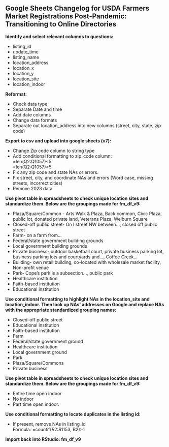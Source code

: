 ## Google Sheets Changelog for USDA Farmers Market Registrations Post-Pandemic: Transitioning to Online Directories

**Identify and select relevant columns to questions:**<br>
* listing_id
* update_time
* listing_name
* location_address
* location_x
* location_y
* location_site
* location_indoor

**Reformat:**<br>
* Check data type
* Separate Date and time
* Add date columns
* Change data formats
* Separate out location_address into new columns (street, city, state, zip code)


**Export to csv and upload into google sheets (v7):**<br>
* Change Zip code column to string type
* Add conditional formatting to zip_code column: <br>
	=len(Q2:Q1057)<5 <br>
	=len(Q2:Q1057)>5
* Fix any zip code and state NAs or errors. 
* Fix street, city, and coordinate NAs and errors (Word case, missing streets, incorrect cities)
* Remove 2023 data

**Use pivot table in spreadsheets to check unique location sites and standardize them. Below are the groupings made for fm_df_v9:** <br>
* Plaza/Square/Common - Arts Walk & Plaza, Back common, Civic Plaza, public lot, donated private land, Veterans Plaza, Welburn Square
* Closed-off public street- On I street NW between…, closed off public street
* Farm- on a farm from…
* Federal/state government building grounds
* Local government building grounds
* Private business- outdoor basketball court, private business parking lot, business parking lots and courtyards and…, Coffee Creek…
* Building- own retail building, co-located with wholesale market facility, Non-profit venue
* Park- Cope’s park is a subsection…, public park
* Healthcare institution
* Faith-based institution
* Educational institution

**Use conditional formatting to highlight NAs in the location_site and location_indoor. Then look up NAs’ addresses on Google and replace NAs with the appropriate standardized grouping names:** <br>
* Closed-off public street
* Educational institution
* Faith-based institution
* Farm
* Federal/state government ground
* Healthcare institution
* Local government ground
* Park
* Plaza/Square/Commons
* Private business

**Use pivot table in spreadsheets to check unique location sites and standardize them. Below are the groupings made for fm_df_v9:** <br>
* Entire time open indoor
* No indoor
* Part time open indoor.

**Use conditional formatting to locate duplicates in the listing id:**<br>
* If present, remove NAs in listing_id <br>
Formula: =countif($B$2:$B$1153, B2)>1

**Import back into RStudio: fm_df_v9**
